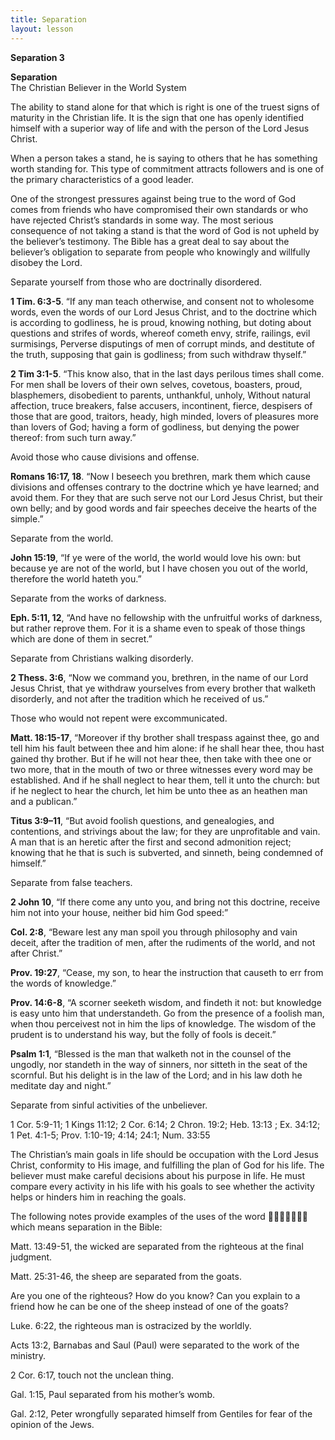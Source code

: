 ```yaml
---
title: Separation
layout: lesson
---
```



**Separation 3**

**Separation**  
The Christian Believer in the World System

The ability to stand alone for that which is right is one of the truest
signs of maturity in the Christian life. It is the sign that one has
openly identified himself with a superior way of life and with the
person of the Lord Jesus Christ.

When a person takes a stand, he is saying to others that he has
something worth standing for. This type of commitment attracts followers
and is one of the primary characteristics of a good leader.

One of the strongest pressures against being true to the word of God
comes from friends who have compromised their own standards or who have
rejected Christ’s standards in some way. The most serious consequence of
not taking a stand is that the word of God is not upheld by the
believer’s testimony. The Bible has a great deal to say about the
believer’s obligation to separate from people who knowingly and
willfully disobey the Lord.

Separate yourself from those who are doctrinally disordered.

**1 Tim. 6:3-5**. “If any man teach otherwise, and consent not to
wholesome words, even the words of our Lord Jesus Christ, and to the
doctrine which is according to godliness, he is proud, knowing nothing,
but doting about questions and strifes of words, whereof cometh envy,
strife, railings, evil surmisings, Perverse disputings of men of corrupt
minds, and destitute of the truth, supposing that gain is godliness;
from such withdraw thyself.”

**2 Tim 3:1-5**. “This know also, that in the last days perilous times
shall come. For men shall be lovers of their own selves, covetous,
boasters, proud, blasphemers, disobedient to parents, unthankful,
unholy, Without natural affection, truce breakers, false accusers,
incontinent, fierce, despisers of those that are good, traitors, heady,
high minded, lovers of pleasures more than lovers of God; having a form
of godliness, but denying the power thereof: from such turn away.”

Avoid those who cause divisions and offense.

**Romans 16:17, 18**. “Now I beseech you brethren, mark them which cause
divisions and offenses contrary to the doctrine which ye have learned;
and avoid them. For they that are such serve not our Lord Jesus Christ,
but their own belly; and by good words and fair speeches deceive the
hearts of the simple.”

Separate from the world.

**John 15:19**, “If ye were of the world, the world would love his own:
but because ye are not of the world, but I have chosen you out of the
world, therefore the world hateth you.”

Separate from the works of darkness.

**Eph. 5:11, 12**, “And have no fellowship with the unfruitful works of
darkness, but rather reprove them. For it is a shame even to speak of
those things which are done of them in secret.”

Separate from Christians walking disorderly.

**2 Thess. 3:6**, “Now we command you, brethren, in the name of our Lord
Jesus Christ, that ye withdraw yourselves from every brother that
walketh disorderly, and not after the tradition which he received of
us.”

Those who would not repent were excommunicated.

**Matt. 18:15-17**, “Moreover if thy brother shall trespass against
thee, go and tell him his fault between thee and him alone: if he shall
hear thee, thou hast gained thy brother. But if he will not hear thee,
then take with thee one or two more, that in the mouth of two or three
witnesses every word may be established. And if he shall neglect to hear
them, tell it unto the church: but if he neglect to hear the church, let
him be unto thee as an heathen man and a publican.”

**Titus 3:9–11**, “But avoid foolish questions, and genealogies, and
contentions, and strivings about the law; for they are unprofitable and
vain. A man that is an heretic after the first and second admonition
reject; knowing that he that is such is subverted, and sinneth, being
condemned of himself.”

Separate from false teachers.

**2 John 10**, “If there come any unto you, and bring not this doctrine,
receive him not into your house, neither bid him God speed:”

**Col. 2:8**, “Beware lest any man spoil you through philosophy and vain
deceit, after the tradition of men, after the rudiments of the world,
and not after Christ.”

**Prov. 19:27**, “Cease, my son, to hear the instruction that causeth to
err from the words of knowledge.”

**Prov. 14:6-8**, “A scorner seeketh wisdom, and findeth it not: but
knowledge is easy unto him that understandeth. Go from the presence of a
foolish man, when thou perceivest not in him the lips of knowledge. The
wisdom of the prudent is to understand his way, but the folly of fools
is deceit.”

**Psalm 1:1**, “Blessed is the man that walketh not in the counsel of
the ungodly, nor standeth in the way of sinners, nor sitteth in the seat
of the scornful. But his delight is in the law of the Lord; and in his
law doth he meditate day and night.”

Separate from sinful activities of the unbeliever.

1 Cor. 5:9-11; 1 Kings 11:12; 2 Cor. 6:14; 2 Chron. 19:2; Heb. 13:13 ;
Ex. 34:12; 1 Pet. 4:1-5; Prov. 1:10-19; 4:14; 24:1; Num. 33:55

The Christian’s main goals in life should be occupation with the Lord
Jesus Christ, conformity to His image, and fulfilling the plan of God
for his life. The believer must make careful decisions about his purpose
in life. He must compare every activity in his life with his goals to
see whether the activity helps or hinders him in reaching the goals.

The following notes provide examples of the uses of the word 
which means separation in the Bible:

Matt. 13:49-51, the wicked are separated from the righteous at the final
judgment.

Matt. 25:31-46, the sheep are separated from the goats.

Are you one of the righteous? How do you know? Can you explain to a
friend how he can be one of the sheep instead of one of the goats?

Luke. 6:22, the righteous man is ostracized by the worldly.

Acts 13:2, Barnabas and Saul (Paul) were separated to the work of the
ministry.

2 Cor. 6:17, touch not the unclean thing.

Gal. 1:15, Paul separated from his mother’s womb.

Gal. 2:12, Peter wrongfully separated himself from Gentiles for fear of
the opinion of the Jews.

